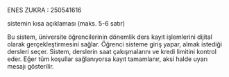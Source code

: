 ENES ZUKRA : 250541616

sistemin kısa açıklaması (maks. 5-6 satır)

Bu sistem, üniversite öğrencilerinin dönemlik ders kayıt işlemlerini dijital olarak gerçekleştirmesini sağlar. 
Öğrenci sisteme giriş yapar, almak istediği dersleri seçer. 
Sistem, derslerin saat çakışmalarını ve kredi limitini kontrol eder. 
Eğer tüm koşullar sağlanıyorsa kayıt tamamlanır, aksi halde uyarı mesajı gösterilir.
